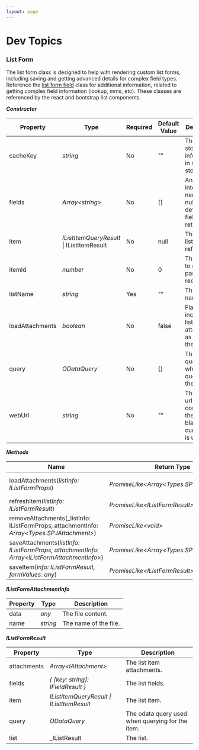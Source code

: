 ```yaml
---
layout: page
---
```

# Dev Topics

### List Form

The list form class is designed to help with rendering custom list forms, including saving and getting advanced details for complex field types. Reference the [list form field](list-form-field) class for additional information, related to getting complex field information (lookup, mms, etc). These classes are referenced by the react and bootstrap list components.

**_Constructor_**

| Property | Type | Required | Default Value | Description |
| --- | --- | --- | --- | --- |
| cacheKey | _string_ | No | "" | The key to store the list information in session storage. |
| fields | _Array&lt;string&gt;_ | No | [] | An array of internal field names. If null, the default form fields are returned. |
| item | _IListItemQueryResult_ \| IListItemResult | No | null | The target list item reference. |
| itemId | _number_ | No | 0 | The item id to get as part of the request. |
| listName | _string_ | Yes | "" | The list name. |
| loadAttachments | _boolean_ | No | false | Flag to include the list item attachments as part of the request. |
| query | _ODataQuery_ | No | {} | The odata query used when querying for the item. |
| webUrl | _string_ | No | "" | The relative url containing the list. If blank, the current web is used. |

**_Methods_**

| Name | Return Type | Description |
| --- | --- | --- |
| loadAttachments(_listInfo: IListFormProps_) | _PromiseLike&lt;Array&lt;Types.SP.IAttachment&gt;&gt;_ | Loads the item attachments. |
| refreshItem(_listInfo: IListFormResult_) | _PromiseLike&lt;IListFormResult&gt;_ | Refreshes the list item. |
| removeAttachments(_listInfo: IListFormProps, attachmentInfo: _Array&lt;Types.SP.IAttachment&gt;_) | _PromiseLike&lt;void&gt;_ | Removes the attachments. |
| saveAttachments(_listInfo: IListFormProps, attachmentInfo: Array&lt;IListFormAttachmentInfo&gt;_) | _PromiseLike&lt;Array&lt;Types.SP.IAttachment&gt;&gt;_ | Saves the attachments. |
| saveItem(_info: IListFormResult, formValues: any_) | _PromiseLike&lt;IListFormResult&gt;_ | Saves the list item. |

**_IListFormAttachmentInfo_**

| Property | Type | Description |
| --- | --- | --- |
| data | _any_ | The file content. |
| name | _string_ | The name of the file. |

**_IListFormResult_**

| Property | Type | Description |
| --- | --- | --- |
| attachments | _Array&lt;IAttachment&gt;_ | The list item attachments. |
| fields | _{ [key: string]: IFieldResult }_ | The list fields. |
| item | _IListItemQueryResult \| IListItemResult_ | The list item. |
| query | _ODataQuery_ | The odata query used when querying for the item. |
| list | _IListResult | The list. |